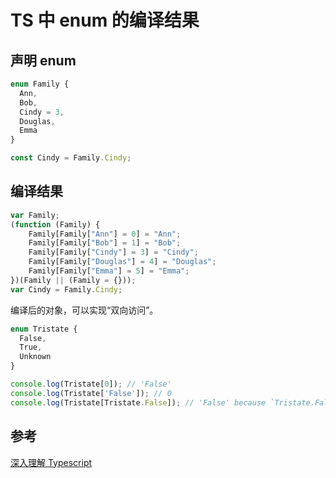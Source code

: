 # TS 中 enum 的编译结果

## 声明 enum
```typescript
enum Family {
  Ann,
  Bob,
  Cindy = 3,
  Douglas,
  Emma
}

const Cindy = Family.Cindy;
```

## 编译结果
```javascript
var Family;
(function (Family) {
    Family[Family["Ann"] = 0] = "Ann";
    Family[Family["Bob"] = 1] = "Bob";
    Family[Family["Cindy"] = 3] = "Cindy";
    Family[Family["Douglas"] = 4] = "Douglas";
    Family[Family["Emma"] = 5] = "Emma";
})(Family || (Family = {}));
var Cindy = Family.Cindy;
```

编译后的对象，可以实现“双向访问”。

```typescript
enum Tristate {
  False,
  True,
  Unknown
}

console.log(Tristate[0]); // 'False'
console.log(Tristate['False']); // 0
console.log(Tristate[Tristate.False]); // 'False' because `Tristate.False == 0`
```


## 参考
[深入理解 Typescript](https://jkchao.github.io/typescript-book-chinese/typings/enums.html)